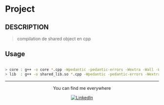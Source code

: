 # Project

## DESCRIPTION

> compilation de shared object en cpp

## Usage

```bash

> core : g++ -o core *.cpp -Wpedantic -pedantic-errors -Wextra -Wall -W -ldl
> lib  : g++ -o shared_lib.so *.cpp -Wpedantic -pedantic-errors -Wextra -Wall -W -fPIC -shared

```

<div align="center">

---

You can find me everywhere

<a href="https://www.linkedin.com/in/mawul%C3%A9-toudoguin-54a0831a3/" target="_blank"><img src="https://img.shields.io/badge/LinkedIn-%230077B5.svg?&style=flat-square&logo=linkedin&logoColor=white" alt="LinkedIn"></a>
</div>
